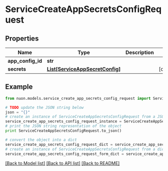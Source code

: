 # ServiceCreateAppSecretsConfigRequest


## Properties

Name | Type | Description | Notes
------------ | ------------- | ------------- | -------------
**app_config_id** | **str** |  | 
**secrets** | [**List[ServiceAppSecretConfig]**](ServiceAppSecretConfig.md) |  | [optional] 

## Example

```python
from nuon.models.service_create_app_secrets_config_request import ServiceCreateAppSecretsConfigRequest

# TODO update the JSON string below
json = "{}"
# create an instance of ServiceCreateAppSecretsConfigRequest from a JSON string
service_create_app_secrets_config_request_instance = ServiceCreateAppSecretsConfigRequest.from_json(json)
# print the JSON string representation of the object
print ServiceCreateAppSecretsConfigRequest.to_json()

# convert the object into a dict
service_create_app_secrets_config_request_dict = service_create_app_secrets_config_request_instance.to_dict()
# create an instance of ServiceCreateAppSecretsConfigRequest from a dict
service_create_app_secrets_config_request_form_dict = service_create_app_secrets_config_request.from_dict(service_create_app_secrets_config_request_dict)
```
[[Back to Model list]](../README.md#documentation-for-models) [[Back to API list]](../README.md#documentation-for-api-endpoints) [[Back to README]](../README.md)


